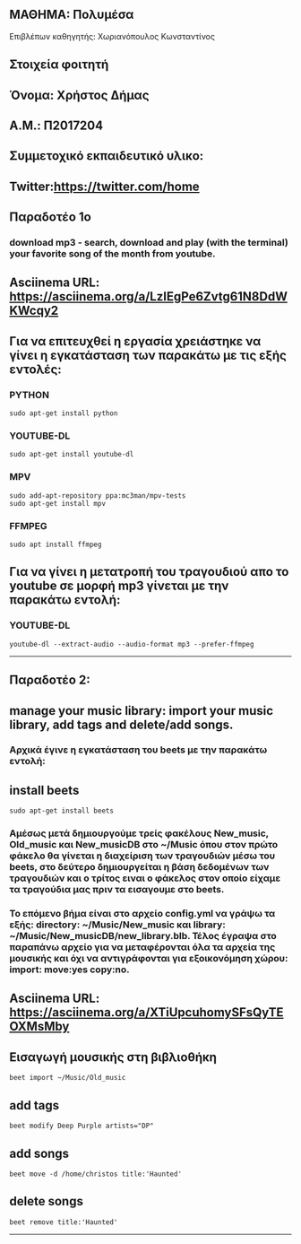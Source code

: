 ## ΜΑΘΗΜΑ: Πολυμέσα  

Επιβλέπων καθηγητής: Χωριανόπουλος Κωνσταντίνος
 
## Στοιχεία φοιτητή 
## Όνομα: Χρήστος Δήμας
## Α.Μ.: Π2017204

## Συμμετοχικό εκπαιδευτικό υλικο:
## Twitter:https://twitter.com/home


## Παραδοτέο 1ο
### download mp3 - search, download and play (with the terminal) your favorite song of the month from youtube.


## Asciinema URL: https://asciinema.org/a/LzIEgPe6Zvtg61N8DdWKWcqy2

## Για να επιτευχθεί η εργασία χρειάστηκε να γίνει η εγκατάσταση των παρακάτω με τις εξής εντολές:

### PYTHON
 
```
sudo apt-get install python
```

### YOUTUBE-DL
 
```
sudo apt-get install youtube-dl
```

### MPV
 
```
sudo add-apt-repository ppa:mc3man/mpv-tests
sudo apt-get install mpv
```
 
### FFMPEG
 
```
sudo apt install ffmpeg
```

## Για να γίνει η μετατροπή του τραγουδιού απο το youtube σε μορφή mp3 γίνεται με την παρακάτω εντολή:

### YOUTUBE-DL
 
```
youtube-dl --extract-audio --audio-format mp3 --prefer-ffmpeg
```
---
## Παραδοτέο 2:
## manage your music library: import your music library, add tags and delete/add songs.

### Αρχικά έγινε η εγκατάσταση του beets με την παρακάτω εντολή:

## install beets
```
sudo apt-get install beets
```
### Αμέσως μετά δημιουργούμε τρείς φακέλους New_music, Old_music και New_musicDB στο ~/Music όπου στον πρώτο φάκελο θα γίνεται η διαχείριση των τραγουδιών μέσω του beets, στο δεύτερο δημιουργείται η βάση δεδομένων των τραγουδιών και ο τρίτος ειναι ο φάκελος στον οποίο είχαμε τα τραγούδια μας πριν τα εισαγουμε στο beets.

### Το επόμενο βήμα είναι στο αρχείο config.yml να γράψω τα εξής: directory: ~/Music/New_music και library: ~/Music/New_musicDB/new_library.blb. Τέλος έγραψα στο παραπάνω αρχείο για να μεταφέρονται όλα τα αρχεία της μουσικής και όχι να αντιγράφονται για εξοικονόμηση χώρου: import: move:yes copy:no.


## Asciinema URL: https://asciinema.org/a/XTiUpcuhomySFsQyTEOXMsMby


## Εισαγωγή μουσικής στη βιβλιοθήκη
```
beet import ~/Music/Old_music
```                       
## add tags
```
beet modify Deep Purple artists="DP"
```                       
## add songs
```
beet move -d /home/christos title:'Haunted'
```                       
## delete songs
```
beet remove title:'Haunted'
```                       

---


